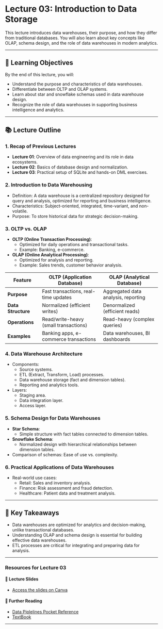 # **Lecture 03: Introduction to Data Storage**

This lecture introduces data warehouses, their purpose, and how they differ from traditional databases. You will also learn about key concepts like OLAP, schema design, and the role of data warehouses in modern analytics.

---

## 🎯 **Learning Objectives**
By the end of this lecture, you will:
- Understand the purpose and characteristics of data warehouses.
- Differentiate between OLTP and OLAP systems.
- Learn about star and snowflake schemas used in data warehouse design.
- Recognize the role of data warehouses in supporting business intelligence and analytics.

---

## 📚 **Lecture Outline**

### 1. **Recap of Previous Lectures**
   - **Lecture 01**: Overview of data engineering and its role in data ecosystems.
   - **Lecture 02**: Basics of database design and normalization.
   - **Lecture 03**: Practical setup of SQLite and hands-on DML exercises.

### 2. **Introduction to Data Warehousing**
   - Definition: A data warehouse is a centralized repository designed for query and analysis, optimized for reporting and business intelligence.
   - Characteristics: Subject-oriented, integrated, time-variant, and non-volatile.
   - Purpose: To store historical data for strategic decision-making.

### 3. **OLTP vs. OLAP**
   - **OLTP (Online Transaction Processing)**:
     - Optimized for daily operations and transactional tasks.
     - Example: Banking, e-commerce.
   - **OLAP (Online Analytical Processing)**:
     - Optimized for analysis and reporting.
     - Example: Sales trends, customer behavior analysis.

| Feature          | OLTP (Application Database)         | OLAP (Analytical Database)       |
|-----------------|------------------------------------|----------------------------------|
| **Purpose**     | Fast transactions, real-time updates | Aggregated data analysis, reporting |
| **Data Structure** | Normalized (efficient writes)   | Denormalized (efficient reads)   |
| **Operations**  | Read/write-heavy (small transactions) | Read-heavy (complex queries) |
| **Examples**    | Banking apps, e-commerce transactions | Data warehouses, BI dashboards |


### 4. **Data Warehouse Architecture**
   - Components:
     - Source systems.
     - ETL (Extract, Transform, Load) processes.
     - Data warehouse storage (fact and dimension tables).
     - Reporting and analytics tools.
   - Layers:
     - Staging area.
     - Data integration layer.
     - Access layer.

### 5. **Schema Design for Data Warehouses**
   - **Star Schema**:
     - Simple structure with fact tables connected to dimension tables.
   - **Snowflake Schema**:
     - Normalized design with hierarchical relationships between dimension tables.
   - Comparison of schemas: Ease of use vs. complexity.

### 6. **Practical Applications of Data Warehouses**
   - Real-world use cases:
     - Retail: Sales and inventory analysis.
     - Finance: Risk assessment and fraud detection.
     - Healthcare: Patient data and treatment analysis.
---

## 📌 **Key Takeaways**
- Data warehouses are optimized for analytics and decision-making, unlike transactional databases.
- Understanding OLAP and schema design is essential for building effective data warehouses.
- ETL processes are critical for integrating and preparing data for analysis.

---

### **Resources for Lecture 03**

#### 📑 **Lecture Slides**
- [Access the slides on Canva](https://www.canva.com/design/DAGeWfr3oOQ/el0lKlRJJPhrHePYjPcd0A/view?utm_content=DAGeWfr3oOQ&utm_campaign=designshare&utm_medium=link2&utm_source=uniquelinks&utlId=h7f152b91b3)

#### 📂 **Further Reading**
- [Data Piplelines Pocket Reference](https://www.amazon.com/Data-Pipelines-Pocket-Reference-Processing/dp/1492087831)
- [TextBook](https://www.amazon.com/Fundamentals-Data-Engineering-Robust-Systems/dp/1098108302)

---


